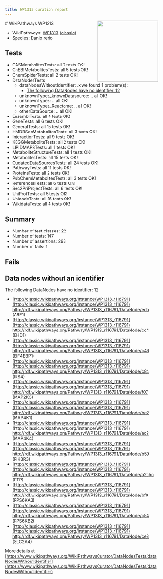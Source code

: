 ```yaml
---
title: WP1313 curation report
---
```


<img style="float: right; width: 200px" src="https://upload.wikimedia.org/wikipedia/commons/thumb/8/83/Wplogo_with_text_500.png/640px-Wplogo_with_text_500.png" />
# WikiPathways WP1313

* WikiPathways: [WP1313](https://wikipathways.org/pathways/WP1313) ([classic](https://classic.wikipathways.org/instance/WP1313))
* Species: Danio rerio
## Tests
* CASMetabolitesTests: all 2 tests OK!
* ChEBIMetabolitesTests: all 5 tests OK!
* ChemSpiderTests: all 2 tests OK!
* DataNodesTests
    * dataNodesWithoutIdentifier: .x we found 1 problem(s):
        * [The following DataNodes have no identifier: 12](#8792c492)
    * unknownTypes_knownDatasource: .. all OK!
    * unknownTypes: .. all OK!
    * unknownTypes_Reactome: .. all OK!
    * otherDataSource: .. all OK!
* EnsemblTests: all 4 tests OK!
* GeneTests: all 6 tests OK!
* GeneralTests: all 15 tests OK!
* HMDBSecMetabolitesTests: all 3 tests OK!
* InteractionTests: all 9 tests OK!
* KEGGMetaboliteTests: all 2 tests OK!
* LIPIDMAPSTests: all 1 tests OK!
* MetaboliteStructureTests: all 1 tests OK!
* MetabolitesTests: all 15 tests OK!
* OudatedDataSourcesTests: all 24 tests OK!
* PathwayTests: all 11 tests OK!
* ProteinsTests: all 2 tests OK!
* PubChemMetabolitesTests: all 3 tests OK!
* ReferencesTests: all 6 tests OK!
* Sec2PriProjectTests: all 6 tests OK!
* UniProtTests: all 5 tests OK!
* UnicodeTests: all 16 tests OK!
* WikidataTests: all 4 tests OK!


## Summary

* Number of test classes: 22
* Number of tests: 147
* Number of assertions: 293
* Number of fails: 1

## Fails

<a name="8792c492" />

## Data nodes without an identifier

The following DataNodes have no identifier: 12

* [http://classic.wikipathways.org/instance/WP1313_r116791](http://classic.wikipathways.org/instance/WP1313_r116791) http://rdf.wikipathways.org/Pathway/WP1313_r116791/DataNode/edb (ARF1)
* [http://classic.wikipathways.org/instance/WP1313_r116791](http://classic.wikipathways.org/instance/WP1313_r116791) http://rdf.wikipathways.org/Pathway/WP1313_r116791/DataNode/cc4 (EHD1)
* [http://classic.wikipathways.org/instance/WP1313_r116791](http://classic.wikipathways.org/instance/WP1313_r116791) http://rdf.wikipathways.org/Pathway/WP1313_r116791/DataNode/c46 (EIF4EBP1)
* [http://classic.wikipathways.org/instance/WP1313_r116791](http://classic.wikipathways.org/instance/WP1313_r116791) http://rdf.wikipathways.org/Pathway/WP1313_r116791/DataNode/c8c (IRS4)
* [http://classic.wikipathways.org/instance/WP1313_r116791](http://classic.wikipathways.org/instance/WP1313_r116791) http://rdf.wikipathways.org/Pathway/WP1313_r116791/DataNode/f07 (MAP2K3)
* [http://classic.wikipathways.org/instance/WP1313_r116791](http://classic.wikipathways.org/instance/WP1313_r116791) http://rdf.wikipathways.org/Pathway/WP1313_r116791/DataNode/be2 (MAP4K1)
* [http://classic.wikipathways.org/instance/WP1313_r116791](http://classic.wikipathways.org/instance/WP1313_r116791) http://rdf.wikipathways.org/Pathway/WP1313_r116791/DataNode/ac2 (MAP4K4)
* [http://classic.wikipathways.org/instance/WP1313_r116791](http://classic.wikipathways.org/instance/WP1313_r116791) http://rdf.wikipathways.org/Pathway/WP1313_r116791/DataNode/b59 (PIK3R3)
* [http://classic.wikipathways.org/instance/WP1313_r116791](http://classic.wikipathways.org/instance/WP1313_r116791) http://rdf.wikipathways.org/Pathway/WP1313_r116791/DataNode/a2c5c (PTP)
* [http://classic.wikipathways.org/instance/WP1313_r116791](http://classic.wikipathways.org/instance/WP1313_r116791) http://rdf.wikipathways.org/Pathway/WP1313_r116791/DataNode/bf9 (RPS6KA3)
* [http://classic.wikipathways.org/instance/WP1313_r116791](http://classic.wikipathways.org/instance/WP1313_r116791) http://rdf.wikipathways.org/Pathway/WP1313_r116791/DataNode/c54 (RPS6KB2)
* [http://classic.wikipathways.org/instance/WP1313_r116791](http://classic.wikipathways.org/instance/WP1313_r116791) http://rdf.wikipathways.org/Pathway/WP1313_r116791/DataNode/ce3 (SLC2A4)


More details at [https://www.wikipathways.org/WikiPathwaysCurator/DataNodesTests/dataNodesWithoutIdentifier](https://www.wikipathways.org/WikiPathwaysCurator/DataNodesTests/dataNodesWithoutIdentifier)

